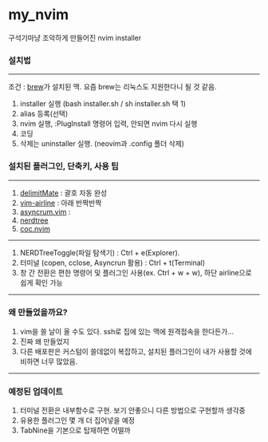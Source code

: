 # my_nvim
구석기마냥 조악하게 만들어진 nvim installer  

### 설치법
---  
조건 : [brew]가 설치된 맥. 요즘 brew는 리눅스도 지원한다니 될 것 같음.   

1. installer 실행 (bash installer.sh / sh installer.sh 택 1)
2. alias 등록(선택)
3. nvim 실행, :PlugInstall 명령어 입력, 안되면 nvim 다시 실행
4. 코딩
5. 삭제는 uninstaller 실행. (neovim과 .config 폴더 삭제)

### 설치된 플러그인, 단축키, 사용 팁   
---
1. [delimitMate] : 괄호 자동 완성
2. [vim-airline] : 아래 반짝반짝
3. [asyncrum.vim] : 
4. [nerdtree]
5. [coc.nvim]
---  
1. NERDTreeToggle(파일 탐색기) : Ctrl + e(Explorer). 
2. 터미널 (copen, cclose, Asyncrun 활용) : Ctrl + t(Terminal)
3. 창 간 전환은 편한 명령어 및 플러그인 사용(ex. Ctrl + w + w), 하단 airline으로 쉽게 확인 가능
---
### 왜 만들었을까요?
1. vim을 쓸 날이 올 수도 있다. ssh로 집에 있는 맥에 원격접속을 한다든가...
2. 진짜 왜 만들었지
3. 다른 배포판은 커스텀이 쓸데없이 복잡하고, 설치된 플러그인이 내가 사용할 것에 비하면 너무 많았음.  
---
### 예정된 업데이트  
1. 터미널 전환은 내부함수로 구현. 보기 안좋으니 다른 방법으로 구현할까 생각중
2. 유용한 플러그인 몇 개 더 집어넣을 예정
3. TabNine을 기본으로 탑재하면 어떨까

[brew]:https://brew.sh/index_ko
[delimitMate]:https://github.com/Raimondi/delimitMate
[vim-airline]:https://github.com/vim-airline/vim-airline
[asyncrum.vim]:https://github.com/skywind3000/asyncrun.vim
[nerdtree]:https://github.com/preservim/nerdtree
[coc.nvim]:https://github.com/neoclide/coc.nvim
